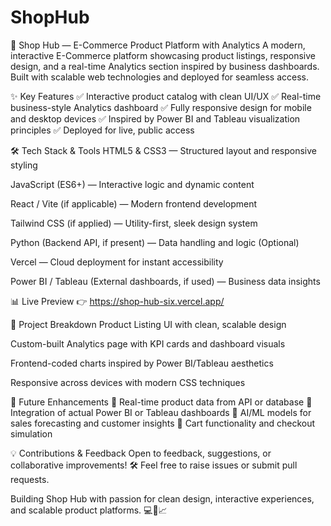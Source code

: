 # ShopHub

🛒 Shop Hub — E-Commerce Product Platform with Analytics
A modern, interactive E-Commerce platform showcasing product listings, responsive design, and a real-time Analytics section inspired by business dashboards. Built with scalable web technologies and deployed for seamless access.

✨ Key Features
✅ Interactive product catalog with clean UI/UX
✅ Real-time business-style Analytics dashboard
✅ Fully responsive design for mobile and desktop devices
✅ Inspired by Power BI and Tableau visualization principles
✅ Deployed for live, public access

🛠️ Tech Stack & Tools
HTML5 & CSS3 — Structured layout and responsive styling

JavaScript (ES6+) — Interactive logic and dynamic content

React / Vite (if applicable) — Modern frontend development

Tailwind CSS (if applied) — Utility-first, sleek design system

Python (Backend API, if present) — Data handling and logic (Optional)

Vercel — Cloud deployment for instant accessibility

Power BI / Tableau (External dashboards, if used) — Business data insights

📊 Live Preview
👉 https://shop-hub-six.vercel.app/

📂 Project Breakdown
Product Listing UI with clean, scalable design

Custom-built Analytics page with KPI cards and dashboard visuals

Frontend-coded charts inspired by Power BI/Tableau aesthetics

Responsive across devices with modern CSS techniques

🚀 Future Enhancements
🔧 Real-time product data from API or database
🔧 Integration of actual Power BI or Tableau dashboards
🔧 AI/ML models for sales forecasting and customer insights
🔧 Cart functionality and checkout simulation

💡 Contributions & Feedback
Open to feedback, suggestions, or collaborative improvements! 🛠️
Feel free to raise issues or submit pull requests.

Building Shop Hub with passion for clean design, interactive experiences, and scalable product platforms. 💻🎨📈


